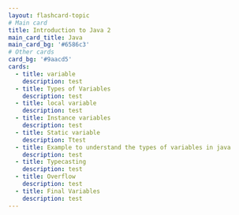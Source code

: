 ```yaml
---
layout: flashcard-topic
# Main card
title: Introduction to Java 2
main_card_title: Java
main_card_bg: '#6586c3'
# Other cards
card_bg: '#9aacd5'
cards:
  - title: variable
    description: test
  - title: Types of Variables
    description: test 
  - title: local variable
    description: test
  - title: Instance variables
    description: test
  - title: Static variable
    description: Ttest
  - title: Example to understand the types of variables in java
    description: test
  - title: Typecasting 
    description: test
  - title: Overflow 
    description: test
  - title: Final Variables
    description: test
---
```

